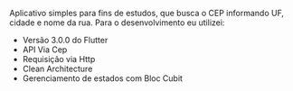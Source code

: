 Aplicativo simples para fins de estudos, que busca o CEP informando UF, cidade e nome da rua. 
  Para o desenvolvimento eu utilizei:

  - Versão 3.0.0 do Flutter
  - API Via Cep
  - Requisição via Http
  - Clean Architecture
  - Gerenciamento de estados com Bloc Cubit

